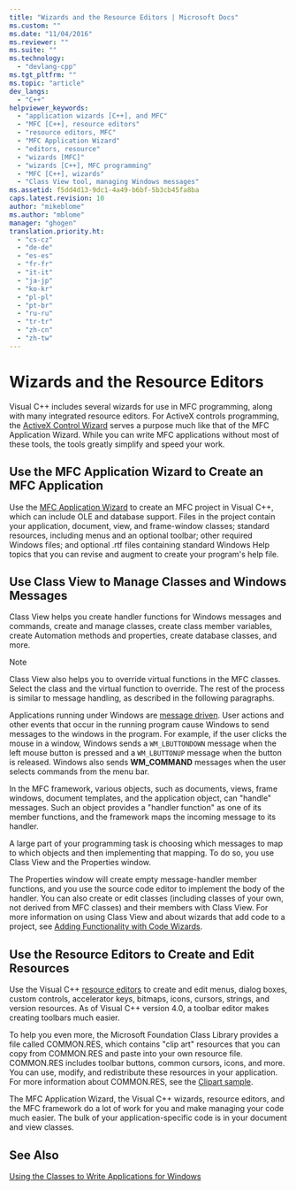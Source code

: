 ```yaml
---
title: "Wizards and the Resource Editors | Microsoft Docs"
ms.custom: ""
ms.date: "11/04/2016"
ms.reviewer: ""
ms.suite: ""
ms.technology: 
  - "devlang-cpp"
ms.tgt_pltfrm: ""
ms.topic: "article"
dev_langs: 
  - "C++"
helpviewer_keywords: 
  - "application wizards [C++], and MFC"
  - "MFC [C++], resource editors"
  - "resource editors, MFC"
  - "MFC Application Wizard"
  - "editors, resource"
  - "wizards [MFC]"
  - "wizards [C++], MFC programming"
  - "MFC [C++], wizards"
  - "Class View tool, managing Windows messages"
ms.assetid: f5dd4d13-9dc1-4a49-b6bf-5b3cb45fa8ba
caps.latest.revision: 10
author: "mikeblome"
ms.author: "mblome"
manager: "ghogen"
translation.priority.ht: 
  - "cs-cz"
  - "de-de"
  - "es-es"
  - "fr-fr"
  - "it-it"
  - "ja-jp"
  - "ko-kr"
  - "pl-pl"
  - "pt-br"
  - "ru-ru"
  - "tr-tr"
  - "zh-cn"
  - "zh-tw"
---
```

# Wizards and the Resource Editors
Visual C++ includes several wizards for use in MFC programming, along with many integrated resource editors. For ActiveX controls programming, the [ActiveX Control Wizard](../mfc/reference/mfc-activex-control-wizard.md) serves a purpose much like that of the MFC Application Wizard. While you can write MFC applications without most of these tools, the tools greatly simplify and speed your work.  
  
##  <a name="_core_use_appwizard_to_create_an_mfc_application"></a> Use the MFC Application Wizard to Create an MFC Application  
 Use the [MFC Application Wizard](../mfc/reference/mfc-application-wizard.md) to create an MFC project in Visual C++, which can include OLE and database support. Files in the project contain your application, document, view, and frame-window classes; standard resources, including menus and an optional toolbar; other required Windows files; and optional .rtf files containing standard Windows Help topics that you can revise and augment to create your program's help file.  
  
##  <a name="_core_use_classwizard_to_manage_classes_and_windows_messages"></a> Use Class View to Manage Classes and Windows Messages  
 Class View helps you create handler functions for Windows messages and commands, create and manage classes, create class member variables, create Automation methods and properties, create database classes, and more.  
  
> [!NOTE]
>  Class View also helps you to override virtual functions in the MFC classes. Select the class and the virtual function to override. The rest of the process is similar to message handling, as described in the following paragraphs.  
  
 Applications running under Windows are [message driven](../mfc/message-handling-and-mapping.md). User actions and other events that occur in the running program cause Windows to send messages to the windows in the program. For example, if the user clicks the mouse in a window, Windows sends a `WM_LBUTTONDOWN` message when the left mouse button is pressed and a `WM_LBUTTONUP` message when the button is released. Windows also sends **WM_COMMAND** messages when the user selects commands from the menu bar.  
  
 In the MFC framework, various objects, such as documents, views, frame windows, document templates, and the application object, can "handle" messages. Such an object provides a "handler function" as one of its member functions, and the framework maps the incoming message to its handler.  
  
 A large part of your programming task is choosing which messages to map to which objects and then implementing that mapping. To do so, you use Class View and the Properties window.  
  
 The Properties window will create empty message-handler member functions, and you use the source code editor to implement the body of the handler. You can also create or edit classes (including classes of your own, not derived from MFC classes) and their members with Class View. For more information on using Class View and about wizards that add code to a project, see [Adding Functionality with Code Wizards](../ide/adding-functionality-with-code-wizards-cpp.md).  
  
##  <a name="_core_use_the_resource_editors_to_create_and_edit_resources"></a> Use the Resource Editors to Create and Edit Resources  
 Use the Visual C++ [resource editors](../mfc/resource-editors.md) to create and edit menus, dialog boxes, custom controls, accelerator keys, bitmaps, icons, cursors, strings, and version resources. As of Visual C++ version 4.0, a toolbar editor makes creating toolbars much easier.  
  
 To help you even more, the Microsoft Foundation Class Library provides a file called COMMON.RES, which contains "clip art" resources that you can copy from COMMON.RES and paste into your own resource file. COMMON.RES includes toolbar buttons, common cursors, icons, and more. You can use, modify, and redistribute these resources in your application. For more information about COMMON.RES, see the [Clipart sample](../visual-cpp-samples.md).  
  
 The MFC Application Wizard, the Visual C++ wizards, resource editors, and the MFC framework do a lot of work for you and make managing your code much easier. The bulk of your application-specific code is in your document and view classes.  
  
## See Also  
 [Using the Classes to Write Applications for Windows](../mfc/using-the-classes-to-write-applications-for-windows.md)

